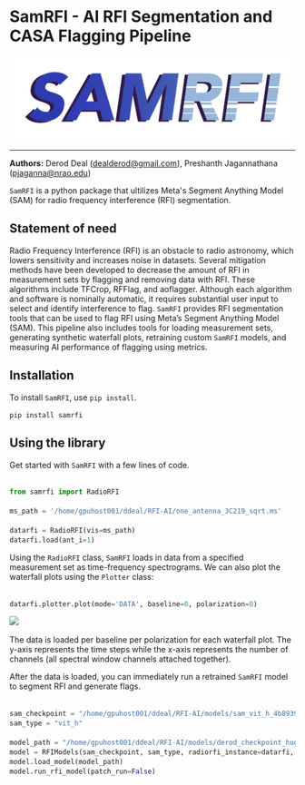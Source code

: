 # SamRFI - AI RFI Segmentation and CASA Flagging Pipeline 

![](https://github.com/preshanth/SAM-RFI/blob/main/samrfi.png)

-------------------------------------------------------------------------------------

**Authors:** Derod Deal (dealderod@gmail.com), Preshanth Jagannathana (pjaganna@nrao.edu)

`SamRFI` is a python package that ultilizes Meta's Segment Anything Model (SAM) for radio frequency interference (RFI) segmentation.


## Statement of need

Radio Frequency Interference (RFI) is an obstacle to radio astronomy, which lowers sensitivity and increases noise in datasets. Several mitigation methods have been developed to decrease the amount of RFI in measurement sets by flagging and removing data with RFI. These algorithms include TFCrop, RFFlag, and aoflagger. Although each algorithm and software is nominally automatic, it requires substantial user input to select and identify interference to flag. `SamRFI` provides RFI segmentation tools that can be used to flag RFI using Meta’s Segment Anything Model (SAM). This pipeline also includes tools for loading measurement sets, generating synthetic waterfall plots, retraining custom `SamRFI` models, and measuring AI performance of flagging using metrics.

## Installation

To install `SamRFI`, use `pip install`.

```
pip install samrfi
```

## Using the library

Get started with `SamRFI` with a few lines of code.

```python

from samrfi import RadioRFI

ms_path = '/home/gpuhost001/ddeal/RFI-AI/one_antenna_3C219_sqrt.ms'

datarfi = RadioRFI(vis=ms_path)
datarfi.load(ant_i=1)

```

Using the `RadioRFI` class, `SamRFI` loads in data from a specified measurement set as time-frequency spectrograms. We can also plot the waterfall plots using the `Plotter` class:

```python

datarfi.plotter.plot(mode='DATA', baseline=0, polarization=0)

```

![](https://github.com/preshanth/SAM-RFI/blob/main/plots/samrfi_3C219.png)

The data is loaded per baseline per polarization for each waterfall plot. The y-axis represents the time steps while the x-axis represents the number of channels (all spectral window channels attached together).


After the data is loaded, you can immediately run a retrained `SamRFI` model to segment RFI and generate flags.

```python

sam_checkpoint = "/home/gpuhost001/ddeal/RFI-AI/models/sam_vit_h_4b8939.pth"
sam_type = "vit_h"

model_path = "/home/gpuhost001/ddeal/RFI-AI/models/derod_checkpoint_huge_calib_phase_patch_epoch40_sigma5_sqrt_custom_perpatch.pth"
model = RFIModels(sam_checkpoint, sam_type, radiorfi_instance=datarfi, device='cuda',)
model.load_model(model_path)
model.run_rfi_model(patch_run=False)

```

